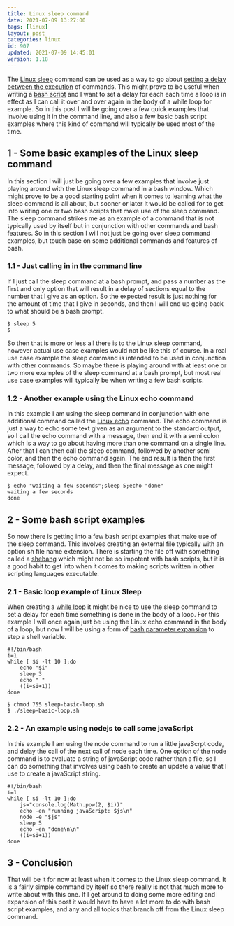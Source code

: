 ```yaml
---
title: Linux sleep command
date: 2021-07-09 13:27:00
tags: [linux]
layout: post
categories: linux
id: 907
updated: 2021-07-09 14:45:01
version: 1.18
---
```


The [Linux sleep](https://linux.die.net/man/3/sleep) command can be used as a way to go about [setting a delay between the execution](https://linuxhint.com/sleep_command_linux/) of commands. This might prove to be useful when writing a [bash script](/2020/11/27/linux-bash-script/) and I want to set a delay for each each time a loop is in effect as I can call it over and over again in the body of a while loop for example. So in this post I will be going over a few quick examples that involve using it in the command line, and also a few basic bash script examples where this kind of command will typically be used most of the time.

<!-- more -->


## 1 - Some basic examples of the Linux sleep command

In this section I will just be going over a few examples that involve just playing around with the Linux sleep command in a bash window. Which might prove to be a good starting point when it comes to learning what the sleep command is all about, but sooner or later it would be called for to get into writing one or two bash scripts that make use of the sleep command. The sleep command strikes me as an example of a command that is not typically used by itself but in conjunction with other commands and bash features. So in this section I will not just be going over sleep command examples, but touch base on some additional commands and features of bash.

### 1.1 - Just calling in in the command line

If I just call the sleep command at a bash prompt, and pass a number as the first and only option that will result in a delay of sections equal to the number that I give as an option. So the expected result is just nothing for the amount of time that I give in seconds, and then I will end up going back to what should be a bash prompt.

```
$ sleep 5
$
```

So then that is more or less all there is to the Linux sleep command, however actual use case examples would not be like this of course. In a real use case example the sleep command is intended to be used in conjunction with other commands. So maybe there is playing around with at least one or two more examples of the sleep command at a bash prompt, but most real use case examples will typically be when writing a few bash scripts.

### 1.2 - Another example using the Linux echo command

In this example I am using the sleep command in conjunction with one additional command called the [Linux echo](/2019/08/15/linux-echo/) command. The echo command is just a way to echo some text given as an argument to the standard output, so I call the echo command with a message, then end it with a semi colon which is a way to go about having more than one command on a single line. After that I can then call the sleep command, followed by another semi color, and then the echo command again. The end result is then the first message, followed by a delay, and then the final message as one might expect.

```
$ echo "waiting a few seconds";sleep 5;echo "done"
waiting a few seconds
done
```

## 2 - Some bash script examples

So now there is getting into a few bash script examples that make use of the sleep command. This involves creating an external file typically with an option sh file name extension. There is starting the file off with something called a [shebang](/2017/03/26/linux_shebang/) which might not be so impotent with bash scripts, but it is a good habit to get into when it comes to making scripts written in other scripting languages executable.

### 2.1 - Basic loop example of Linux Sleep

When creating a [while loop](/2020/11/12/linux-bash-script-while-loop-examples/) it might be nice to use the sleep command to set a delay for each time something is done in the body of a loop. For this example I will once again just be using the Linux echo command in the body of a loop, but now I will be using a form of [bash parameter expansion](/2020/12/04/linux-bash-script-parameter-expansion/) to step a shell variable.

```
#!/bin/bash
i=1
while [ $i -lt 10 ];do
    echo "$i"
    sleep 3
    echo " "
    ((i=$i+1))
done
```

```
$ chmod 755 sleep-basic-loop.sh
$ ./sleep-basic-loop.sh
```

### 2.2 - An example using nodejs to call some javaScript

In this example I am using the node command to run a little javaScrpt code, and delay the call of the next call of node each time. One option of the node command is to evaluate a string of javaScript code rather than a file, so I can do something that involves using bash to create an update a value that I use to create a javaScript string.

```
#!/bin/bash
i=1
while [ $i -lt 10 ];do
    js="console.log(Math.pow(2, $i))"
    echo -en "running javaScript: $js\n"
    node -e "$js"
    sleep 5
    echo -en "done\n\n"
    ((i=$i+1))
done
```

## 3 - Conclusion

That will be it for now at least when it comes to the Linux sleep command. It is a fairly simple command by itself so there really is not that much more to write about with this one. If I get around to doing some more editing and expansion of this post it would have to have a lot more to do with bash script examples, and any and all topics that branch off from the Linux sleep command.


